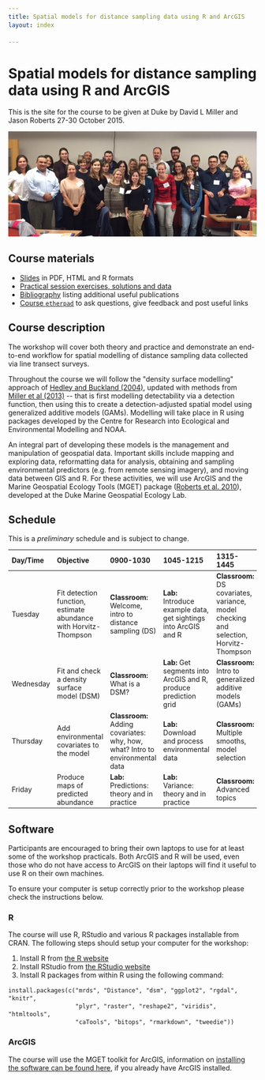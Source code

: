 ```yaml
---
title: Spatial models for distance sampling data using R and ArcGIS
layout: index

---
```


# Spatial models for distance sampling data using R and ArcGIS

This is the site for the course to be given at Duke by David L Miller and Jason Roberts 27-30 October 2015.

![Class photo](class-photo.jpg)

## Course materials

- [Slides](slides.html) in PDF, HTML and R formats
- [Practical session exercises, solutions and data](practicals.html)
- [Bibliography](bibliography.html) listing additional useful publications
- [Course `etherpad`](https://public.etherpad-mozilla.org/p/distance-duke-2015) to ask questions, give feedback and post useful links

## Course description

The workshop will cover both theory and practice and demonstrate an end-to-end workflow for spatial modelling of distance sampling data collected via line transect surveys.

Throughout the course we will follow the "density surface modelling" approach of [Hedley and Buckland (2004)](http://citeseerx.ist.psu.edu/viewdoc/download?doi=10.1.1.129.4271&rep=rep1&type=pdf), updated with methods from [Miller et al (2013)](http://onlinelibrary.wiley.com/doi/10.1111/2041-210X.12105/pdf) -- that is first modelling detectability via a detection function, then using this to create a detection-adjusted spatial model using generalized additive models (GAMs). Modelling will take place in R using packages developed by the Centre for Research into Ecological and Environmental Modelling and NOAA.

An integral part of developing these models is the management and manipulation of geospatial data. Important skills include mapping and exploring data, reformatting data for analysis, obtaining and sampling environmental predictors (e.g. from remote sensing imagery), and moving data between GIS and R. For these activities, we will use ArcGIS and the Marine Geospatial Ecology Tools (MGET) package ([Roberts et al. 2010](http://www.sciencedirect.com/science/article/pii/S1364815210000885)), developed at the Duke Marine Geospatial Ecology Lab.

## Schedule

This is a *preliminary* schedule and is subject to change.


<table>
<colgroup>
<col width="8%" />
<col width="18%" />
<col width="18%" />
<col width="18%" />
<col width="18%" />
<col width="18%" />
</colgroup>
<thead>
<tr class="header">
<th align="left">Day/Time</th>
<th align="left">Objective</th>
<th align="left">0900-1030</th>
<th align="left">1045-1215</th>
<th align="left">1315-1445</th>
<th align="left">1500-1630</th>
</tr>
</thead>
<tbody>
<tr class="odd">
<td align="left">Tuesday</td>
<td align="left">Fit detection function, estimate abundance with Horvitz-Thompson</td>
<td align="left"><strong>Classroom:</strong> Welcome, intro to distance sampling (DS)</td>
<td align="left"><strong>Lab:</strong> Introduce example data, get sightings into ArcGIS and R</td>
<td align="left"><strong>Classroom:</strong> DS covariates, variance, model checking and selection, Horvitz-Thompson</td>
<td align="left"><strong>Lab:</strong> DS practicals</td>
</tr>
<tr class="even">
<td align="left">Wednesday</td>
<td align="left">Fit and check a density surface model (DSM)</td>
<td align="left"><strong>Classroom:</strong> What is a DSM?</td>
<td align="left"><strong>Lab:</strong> Get segments into ArcGIS and R, produce prediction grid</td>
<td align="left"><strong>Classroom:</strong> Intro to generalized additive models (GAMs)</td>
<td align="left"><strong>Lab:</strong> GAM practicals, fit first DSM</td>
</tr>
<tr class="odd">
<td align="left">Thursday</td>
<td align="left">Add environmental covariates to the model</td>
<td align="left"><strong>Classroom:</strong> Adding covariates: why, how, what? Intro to environmental data</td>
<td align="left"><strong>Lab:</strong> Download and process environmental data</td>
<td align="left"><strong>Classroom:</strong> Multiple smooths, model selection</td>
<td align="left"><strong>Lab:</strong> Fit and check multivariate DSMs</td>
</tr>
<tr class="even">
<td align="left">Friday</td>
<td align="left">Produce maps of predicted abundance</td>
<td align="left"><strong>Lab:</strong> Predictions: theory and in practice</td>
<td align="left"><strong>Lab:</strong> Variance: theory and in practice</td>
<td align="left"><strong>Classroom:</strong> Advanced topics</td>
<td align="left"><strong>Classroom:</strong> Special topics and follow-up</td>
</tr>
</tbody>
</table>



## Software

Participants are encouraged to bring their own laptops to use for at least some of the workshop practicals. Both ArcGIS and R will be used, even those who do not have access to ArcGIS on their laptops will find it useful to use R on their own machines.

To ensure your computer is setup correctly prior to the workshop please check the instructions below.

### R

The course will use R, RStudio and various R packages installable from CRAN. The following steps should setup your computer for the workshop:

1. Install R from [the R website](https://cran.rstudio.com/)
2. Install RStudio from [the RStudio website](http://www.rstudio.com/products/rstudio/download/)
3. Install R packages from within R using the following command:

```{r}
install.packages(c("mrds", "Distance", "dsm", "ggplot2", "rgdal", "knitr",
                   "plyr", "raster", "reshape2", "viridis", "htmltools",
                   "caTools", "bitops", "rmarkdown", "tweedie"))
```

### ArcGIS

The course will use the MGET toolkit for ArcGIS, information on [installing the software can be found here](http://mgel.env.duke.edu/mget/download/), if you already have ArcGIS installed.


